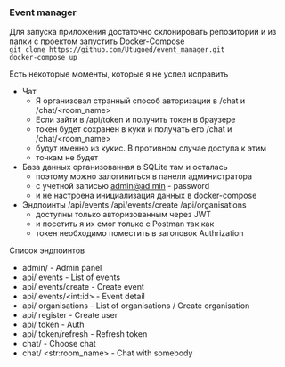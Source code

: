 ### Event manager

Для запуска приложения достаточно склонировать репозиторий
и из папки с проектом запустить Docker-Compose  
`git clone https://github.com/Utugoed/event_manager.git`  
`docker-compose up`

Есть некоторые моменты, которые я не успел исправить
- Чат
  - Я организовал странный способ авторизации в /chat и /chat/<room_name>
  - Если зайти в /api/token и получить токен в браузере
  - токен будет сохранен в куки и получать его /chat и /chat/<room_name>
  - будут именно из кукис. В противном случае доступа к этим
  - точкам не будет
- База данных организованная в SQLite там и осталась
  - поэтому можно залогиниться в панели администратора
  - с учетной записью admin@ad.min - password
  - и не настроена инициализация данных в docker-compose
- Эндпоинты /api/events /api/events/create /api/organisations
  - доступны только авторизованным через JWT
  - и посетить я их смог только с Postman так как
  - токен необходимо поместить в заголовок Authrization

Список эндпоинтов
- admin/ - Admin panel
- api/ events - List of events
- api/ events/create - Create event
- api/ events/\<int:id\> - Event detail
- api/ organisations - List of organisations / Create organisation
- api/ register - Create user
- api/ token - Auth
- api/ token/refresh - Refresh token
- chat/ - Choose chat
- chat/ \<str:room_name\> - Chat with somebody
